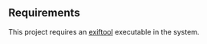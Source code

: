 ## Requirements

This project requires an [exiftool](https://exiftool.org/install.html) executable in the system.
